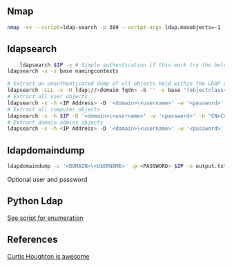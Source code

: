 
## Nmap

```bash
nmap -vv --script=ldap-search -p 389 --script-args ldap.maxobjects=-1 -oA nmap/ldap-search $IP
```

## ldapsearch

```bash
	ldapsearch $IP -x # Simple authentication if this work try the below
ldapsearch -x -s base namingcontexts

# Extract an unauthenticated dump of all objects held within the LDAP directory structure
ldapsearch -LLL -x -H ldap://<domain fqdn> -b '' -s base '(objectclass=*)'
# Extract all user objects
ldapsearch -x -h <IP Address> -D '<domain>\<username>' -w '<password>' -b "CN=Users,DC=<domain>,DC=<domain>"
# Extract all computer objects
ldapsearch -x -h $IP -D '<domain>\<username>' -w '<password>' -b "CN=Computers,DC=<domain>,DC=<domain>"
# Extract domain admins objects
ldapsearch -x -h <IP Address> -D '<domain>\<username>' -w '<password>' -b "CN=Domain Admins,CN=Users,DC=<domain>,DC=<domain>"
```

## ldapdomaindump
```bash
ldapdomaindump -u '<DOMAIN>\<USERNAME>' -p <PASSWORD> $IP -o output.txt
```
Optional user and password

## Python Ldap
[See script for enumeration](https://github.com/curtishoughton/Penetration-Testing-Cheat-Sheet/blob/master/Enumeration/LDAP/LDAP.md)

## References
[Curtis Houghton is awesome](https://github.com/curtishoughton/Penetration-Testing-Cheat-Sheet/blob/master/Enumeration/LDAP/LDAP.md)